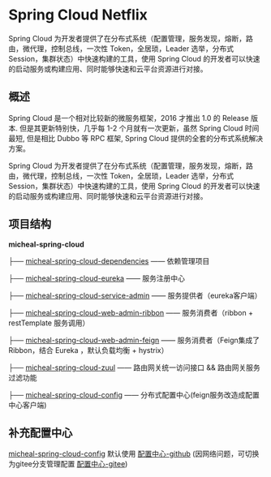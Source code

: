 # **Spring Cloud Netflix**

Spring Cloud 为开发者提供了在分布式系统（配置管理，服务发现，熔断，路由，微代理，控制总线，一次性 Token，全居琐，Leader 选举，分布式 Session，集群状态）中快速构建的工具，使用 Spring Cloud 的开发者可以快速的启动服务或构建应用、同时能够快速和云平台资源进行对接。

## 概述

Spring Cloud 是一个相对比较新的微服务框架，2016 才推出 1.0 的 Release 版本. 但是其更新特别快，几乎每 1-2 个月就有一次更新，虽然 Spring Cloud 时间最短, 但是相比 Dubbo 等 RPC 框架, Spring Cloud 提供的全套的分布式系统解决方案。

Spring Cloud 为开发者提供了在分布式系统（配置管理，服务发现，熔断，路由，微代理，控制总线，一次性 Token，全居琐，Leader 选举，分布式 Session，集群状态）中快速构建的工具，使用 Spring Cloud 的开发者可以快速的启动服务或构建应用、同时能够快速和云平台资源进行对接。

## 项目结构

**micheal-spring-cloud**

├── [micheal-spring-cloud-dependencies](https://github.com/MichaelWongK/micheal-spring-cloud/tree/main/micheal-spring-cloud-dependencies)   		 —— 依赖管理项目

├── [micheal-spring-cloud-eureka](https://github.com/MichaelWongK/micheal-spring-cloud/tree/main/micheal-spring-cloud-eureka)    					 —— 服务注册中心

├── [micheal-spring-cloud-service-admin](https://github.com/MichaelWongK/micheal-spring-cloud/tree/main/micheal-spring-cloud-service-admin)            —— 服务提供者（eureka客户端）

├── [micheal-spring-cloud-web-admin-ribbon](https://github.com/MichaelWongK/micheal-spring-cloud/tree/main/micheal-spring-cloud-web-admin-ribbon)    —— 服务消费者（ribbon + restTemplate 服务调用）

├── [micheal-spring-cloud-web-admin-feign](https://github.com/MichaelWongK/micheal-spring-cloud/tree/main/micheal-spring-cloud-web-admin-feign)       —— 服务消费者（Feign集成了 Ribbon，结合 Eureka ，默认负载均衡 + hystrix）

├── [micheal-spring-cloud-zuul](https://github.com/MichaelWongK/micheal-spring-cloud/tree/main/micheal-spring-cloud-zuul)       					   —— 路由网关统一访问接口 && 路由网关服务过滤功能

├── [micheal-spring-cloud-config](https://github.com/MichaelWongK/micheal-spring-cloud/tree/main/micheal-spring-cloud-config)       				    —— 分布式配置中心(feign服务改造成配置中心客户端)

## 补充配置中心

[micheal-spring-cloud-config](https://github.com/MichaelWongK/micheal-spring-cloud/tree/main/micheal-spring-cloud-config) 默认使用 [配置中心-github](https://github.com/MichaelWongK/spring-cloud-config.git) (因网络问题，可切换为gitee分支管理配置 [配置中心-gitee](https://gitee.com/michealwong/spring-cloud-config.git))

